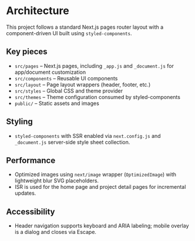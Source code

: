 # Architecture

This project follows a standard Next.js pages router layout with a component-driven UI built using `styled-components`.

## Key pieces

- `src/pages` – Next.js pages, including `_app.js` and `_document.js` for app/document customization
- `src/components` – Reusable UI components
- `src/layout` – Page layout wrappers (header, footer, etc.)
- `src/styles` – Global CSS and theme provider
- `src/themes` – Theme configuration consumed by styled-components
- `public/` – Static assets and images

## Styling

- `styled-components` with SSR enabled via `next.config.js` and `_document.js` server-side style sheet collection.

## Performance

- Optimized images using `next/image` wrapper (`OptimizedImage`) with lightweight blur SVG placeholders.
- ISR is used for the home page and project detail pages for incremental updates.

## Accessibility

- Header navigation supports keyboard and ARIA labeling; mobile overlay is a dialog and closes via Escape.

